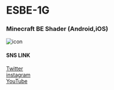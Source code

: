 # ESBE-1G
### Minecraft BE Shader (Android,iOS)
![icon](https://github.com/NARI0978/ESBE-1G/blob/master/sitesetting/1g_logo.png)
#### SNS LINK
[Twitter](https://twitter.com/channel_nari)<br>
[instagram](https://www.instagram.com/channel_nari)<br>
[YouTube](https://www.youtube.com/channel/UCr0-2qXUZqqx2xKezrgwdbw?view_as=subscriber)

